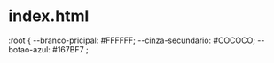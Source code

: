 # index.html
:root {
    --branco-pricipal: #FFFFFF;
    --cinza-secundario: #COCOCO;
    --botao-azul: #167BF7 ;
